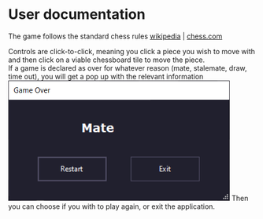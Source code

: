 # User documentation

The game follows the standard chess rules [wikipedia](https://en.wikipedia.org/wiki/Rules_of_chess?useskin=vector) | [chess.com](https://www.chess.com/learn-how-to-play-chess)

Controls are click-to-click, meaning you click a piece you wish to move with and then click on a viable chessboard tile to move the piece.\
If a game is declared as over for whatever reason (mate, stalemate, draw, time out), you will get a pop up with the relevant information
![Game Over Screenshot](../Chess/Resources/screenshots/Game%20Over.png)
Then you can choose if you with to play again, or exit the application.
